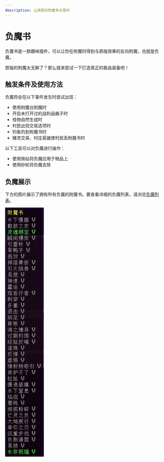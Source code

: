 ```yaml
---
description: 让原版的附魔多点意外
---
```


# 负魔书

负魔书是一款趣味插件，可以让你在附魔时得到与原版效果的反向附魔，也就是负魔。

原版的附魔太无聊了？那么就来尝试一下打造真正的极品装备吧！

## 触发条件及使用方法
负魔将会在以下事件发生时尝试出现：
* 使用附魔台附魔时
* 开启未打开过的战利品箱子时
* 怪物自然生成时
* 村民出现交易选项时
* 钓鱼钓到附魔书时
* 猪灵交易、村庄英雄使村民丢附魔书时

以下工具可以对负魔进行操作：
* 使用铁砧将负魔应用于物品上
* 使用砂轮将负魔去除

## 负魔展示
下方的图片展示了拥有所有负魔的附魔书。要查看详细的负魔列表，请浏览[负魔列表](./enchantment-list.md)。

![负魔书](./%E8%B4%9F%E9%AD%94%E4%B9%A6.png)